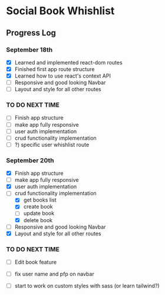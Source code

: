 # Social Book Whishlist
## Progress Log
### September 18th
- [x] Learned and implemented react-dom routes
- [x] Finished first app route structure
- [x] Learned how to use react's context API
- [ ] Responsive and good looking Navbar
- [ ] Layout and style for all other routes
### TO DO NEXT TIME
- [ ] Finish app structure 
- [ ] make app fully responsive
- [ ] user auth implementation 
- [ ] crud functionality implementation
- [ ] ?) specific user whishlist route
### September 20th
- [x] Finish app structure 
- [ ] make app fully responsive
- [x] user auth implementation 
- [ ] crud functionality implementation
  - [x] get books list
  - [x] create book
  - [ ] update book
  - [x] delete book
- [ ] Responsive and good looking Navbar
- [x] Layout and style for all other routes

### TO DO NEXT TIME
- [ ] Edit book feature
- [ ] fix user name and pfp on navbar
- [ ] start to work on custom styles with sass (or learn tailwind?)




